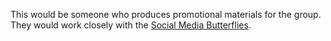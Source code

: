 This would be someone who produces promotional materials for the group.  They would work closely with the [Social Media Butterflies](social.md).
